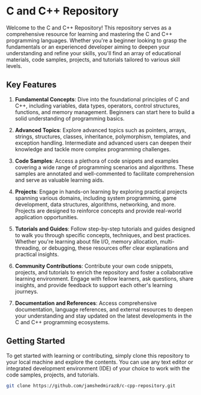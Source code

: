 # C and C++ Repository

Welcome to the C and C++ Repository! This repository serves as a comprehensive resource for learning and mastering the C and C++ programming languages. Whether you're a beginner looking to grasp the fundamentals or an experienced developer aiming to deepen your understanding and refine your skills, you'll find an array of educational materials, code samples, projects, and tutorials tailored to various skill levels.

## Key Features

1. **Fundamental Concepts**: Dive into the foundational principles of C and C++, including variables, data types, operators, control structures, functions, and memory management. Beginners can start here to build a solid understanding of programming basics.

2. **Advanced Topics**: Explore advanced topics such as pointers, arrays, strings, structures, classes, inheritance, polymorphism, templates, and exception handling. Intermediate and advanced users can deepen their knowledge and tackle more complex programming challenges.

3. **Code Samples**: Access a plethora of code snippets and examples covering a wide range of programming scenarios and algorithms. These samples are annotated and well-commented to facilitate comprehension and serve as valuable learning aids.

4. **Projects**: Engage in hands-on learning by exploring practical projects spanning various domains, including system programming, game development, data structures, algorithms, networking, and more. Projects are designed to reinforce concepts and provide real-world application opportunities.

5. **Tutorials and Guides**: Follow step-by-step tutorials and guides designed to walk you through specific concepts, techniques, and best practices. Whether you're learning about file I/O, memory allocation, multi-threading, or debugging, these resources offer clear explanations and practical insights.

6. **Community Contributions**: Contribute your own code snippets, projects, and tutorials to enrich the repository and foster a collaborative learning environment. Engage with fellow learners, ask questions, share insights, and provide feedback to support each other's learning journeys.

7. **Documentation and References**: Access comprehensive documentation, language references, and external resources to deepen your understanding and stay updated on the latest developments in the C and C++ programming ecosystems.

## Getting Started

To get started with learning or contributing, simply clone this repository to your local machine and explore the contents. You can use any text editor or integrated development environment (IDE) of your choice to work with the code samples, projects, and tutorials.

```bash
git clone https://github.com/jamshedmiraz8/c-cpp-repository.git



